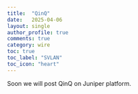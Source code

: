 ```yaml
---
title:  "QinQ"
date:   2025-04-06
layout: single
author_profile: true
comments: true
category: wire
toc: true
toc_label: "SVLAN"
toc_icon: "heart"
---
```


Soon we will post QinQ on Juniper platform.